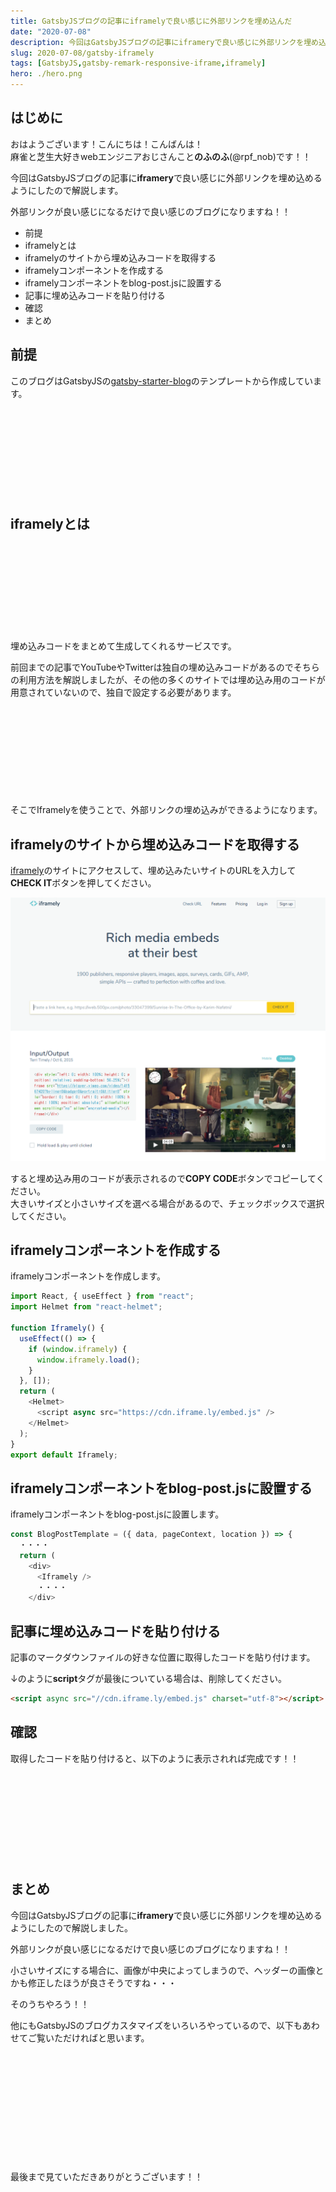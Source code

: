 ```yaml
---
title: GatsbyJSブログの記事にiframelyで良い感じに外部リンクを埋め込んだ
date: "2020-07-08"
description: 今回はGatsbyJSブログの記事にiframeryで良い感じに外部リンクを埋め込めるようにしたので解説します。外部リンクが良い感じになるだけで良い感じのブログになりますね！！
slug: 2020-07-08/gatsby-iframely
tags: [GatsbyJS,gatsby-remark-responsive-iframe,iframely]
hero: ./hero.png
---
```


## はじめに 

おはようございます！こんにちは！こんばんは！<br>
麻雀と芝生大好きwebエンジニアおじさんこと**のふのふ**(@rpf_nob)です！！

今回はGatsbyJSブログの記事に**iframery**で良い感じに外部リンクを埋め込めるようにしたので解説します。

外部リンクが良い感じになるだけで良い感じのブログになりますね！！

* 前提
* iframelyとは
* iframelyのサイトから埋め込みコードを取得する
* iframelyコンポーネントを作成する
* iframelyコンポーネントをblog-post.jsに設置する
* 記事に埋め込みコードを貼り付ける
* 確認
* まとめ

## 前提

このブログはGatsbyJSの[gatsby-starter-blog](https://www.gatsbyjs.org/starters/gatsbyjs/gatsby-starter-blog/)のテンプレートから作成しています。

<div class="iframely-embed"><div class="iframely-responsive" style="height: 140px; padding-bottom: 0;"><a href="https://www.gatsbyjs.org/starters/gatsbyjs/gatsby-starter-blog/" data-iframely-url="//cdn.iframe.ly/qjUJkBu?iframe=card-small"></a></div></div>


## iframelyとは

<div class="iframely-embed"><div class="iframely-responsive" style="height: 140px; padding-bottom: 0;"><a href="https://iframely.com/" data-iframely-url="//cdn.iframe.ly/KGpjY3"></a></div></div>

埋め込みコードをまとめて生成してくれるサービスです。


前回までの記事でYouTubeやTwitterは独自の埋め込みコードがあるのでそちらの利用方法を解説しましたが、その他の多くのサイトでは埋め込み用のコードが用意されていないので、独自で設定する必要があります。

<div class="iframely-embed"><div class="iframely-responsive" style="height: 140px; padding-bottom: 0;"><a href="https://rpf-noblog.com/2020-07-07/gatsby-twitter/" data-iframely-url="//cdn.iframe.ly/WoteZmC?iframe=card-small"></a></div></div>


そこでIframelyを使うことで、外部リンクの埋め込みができるようになります。

## iframelyのサイトから埋め込みコードを取得する

[iframely](https://iframely.com/embed)のサイトにアクセスして、埋め込みたいサイトのURLを入力して**CHECK IT**ボタンを押してください。

![画像](img1.png)

すると埋め込み用のコードが表示されるので**COPY CODE**ボタンでコピーしてください。<br>
大きいサイズと小さいサイズを選べる場合があるので、チェックボックスで選択してください。

## iframelyコンポーネントを作成する

iframelyコンポーネントを作成します。

```js:title=src/components/iframely.js
import React, { useEffect } from "react";
import Helmet from "react-helmet";

function Iframely() {
  useEffect(() => {
    if (window.iframely) {
      window.iframely.load();
    }
  }, []);
  return (
    <Helmet>
      <script async src="https://cdn.iframe.ly/embed.js" />
    </Helmet>
  );
}
export default Iframely;

```

## iframelyコンポーネントをblog-post.jsに設置する

iframelyコンポーネントをblog-post.jsに設置します。

```js:title=src/templates/blog-post.js
const BlogPostTemplate = ({ data, pageContext, location }) => {
  ・・・・
  return (
    <div>
      <Iframely />
      ・・・・
    </div>
```

## 記事に埋め込みコードを貼り付ける

記事のマークダウンファイルの好きな位置に取得したコードを貼り付けます。

↓のように**script**タグが最後についている場合は、削除してください。

```html
<script async src="//cdn.iframe.ly/embed.js" charset="utf-8"></script>
```

## 確認

取得したコードを貼り付けると、以下のように表示されれば完成です！！

<div class="iframely-embed"><div class="iframely-responsive" style="height: 140px; padding-bottom: 0;"><a href="https://rpf-noblog.com/2020-06-11/24hour-split-life-start/" data-iframely-url="//cdn.iframe.ly/EjpcRto?iframe=card-small"></a></div></div>


## まとめ

今回はGatsbyJSブログの記事に**iframery**で良い感じに外部リンクを埋め込めるようにしたので解説しました。

外部リンクが良い感じになるだけで良い感じのブログになりますね！！

小さいサイズにする場合に、画像が中央によってしまうので、ヘッダーの画像とかも修正したほうが良さそうですね・・・

そのうちやろう！！


他にもGatsbyJSのブログカスタマイズをいろいろやっているので、以下もあわせてご覧いただければと思います。

<div class="iframely-embed"><div class="iframely-responsive" style="height: 140px; padding-bottom: 0;"><a href="https://rpf-noblog.com/tags/gatsby-js/" data-iframely-url="//cdn.iframe.ly/5j7eIPT"></a></div></div>


<br>
<br>

最後まで見ていただきありがとうございます！！